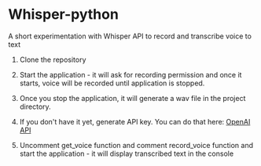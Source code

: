 # Whisper-python
A short experimentation with Whisper API to record and transcribe voice to text

1. Clone the repository

2. Start the application - it will ask for recording permission and once it starts, voice will be recorded until application is stopped.

3. Once you stop the application, it will generate a wav file in the project directory.

4. If you don't have it yet, generate API key. You can do that here: [OpenAI API](https://openai.com/blog/openai-api)

5. Uncomment get_voice function and comment record_voice function and start the application - it will display transcribed text in the console
